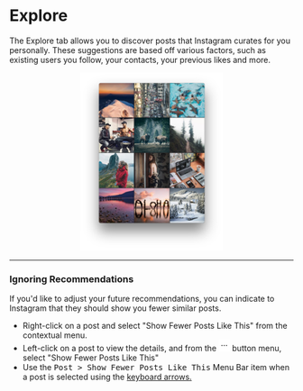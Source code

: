 # Explore

The Explore tab allows you to discover posts that Instagram curates for you personally. These suggestions are based off various factors, such as existing users you follow, your contacts, your previous likes and more.

<p style="text-align: center; margin-top: 1em;"><img src="/views/assets/explore.png" width="50%" height="50%" /></p>

------

### Ignoring Recommendations

If you'd like to adjust your future recommendations, you can indicate to Instagram that they should show you fewer similar posts. 

- Right-click on a post and select "Show Fewer Posts Like This" from the contextual menu.
- Left-click on a post to view the details, and from the <img src="/views/assets/actions-menu.png" width="20" height="20" /> button menu, select "Show Fewer Posts Like This"
- Use the <kbd>Post > Show Fewer Posts Like This</kbd> Menu Bar item when a post is selected using the [keyboard arrows.](/misc/keyboard-shortcuts.md)
